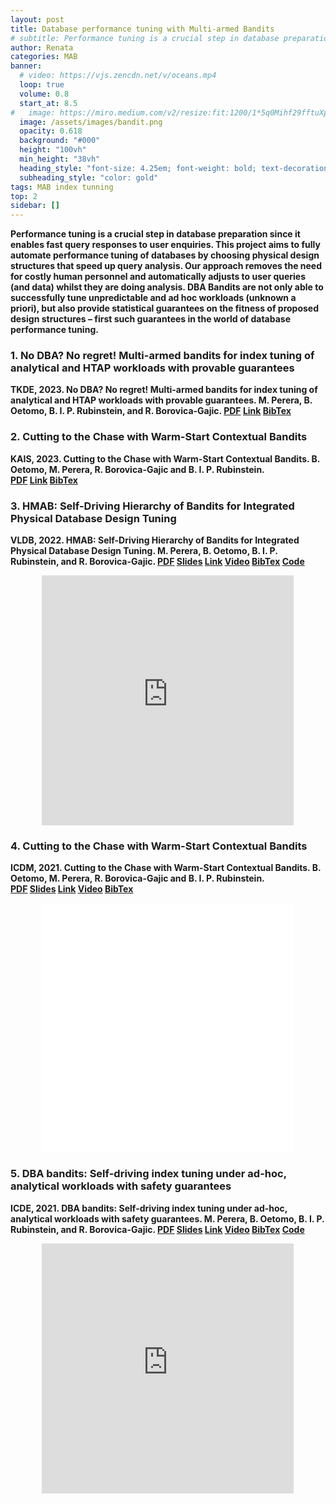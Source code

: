 ```yaml
---
layout: post
title: Database performance tuning with Multi-armed Bandits
# subtitle: Performance tuning is a crucial step in database preparation since it enables fast query responses to user enquiries. This project aims to fully automate performance tuning of databases by choosing physical design structures that speed up query analysis. Our approach removes the need for costly human personnel and automatically adjusts to user queries (and data) whilst they are doing analysis. DBA Bandits are not only able to successfully tune unpredictable and ad hoc workloads (unknown a priori), but also provide statistical guarantees on the fitness of proposed design structures – first such guarantees in the world of database performance tuning.
author: Renata
categories: MAB
banner:
  # video: https://vjs.zencdn.net/v/oceans.mp4
  loop: true
  volume: 0.8
  start_at: 8.5
#   image: https://miro.medium.com/v2/resize:fit:1200/1*5q0Mihf29fftuXpKWWX2uA.png
  image: /assets/images/bandit.png
  opacity: 0.618
  background: "#000"
  height: "100vh"
  min_height: "38vh"
  heading_style: "font-size: 4.25em; font-weight: bold; text-decoration: underline"
  subheading_style: "color: gold"
tags: MAB index tunning
top: 2
sidebar: []
---
```


<p><b>
Performance tuning is a crucial step in database preparation since it enables fast query responses to user enquiries. This project aims to fully automate performance tuning of databases by choosing physical design structures that speed up query analysis. Our approach removes the need for costly human personnel and automatically adjusts to user queries (and data) whilst they are doing analysis. DBA Bandits are not only able to successfully tune unpredictable and ad hoc workloads (unknown a priori), but also provide statistical guarantees on the fitness of proposed design structures – first such guarantees in the world of database performance tuning.
</b></p>

### 1. No DBA? No regret! Multi-armed bandits for index tuning of analytical and HTAP workloads with provable guarantees

<p><b>TKDE, 2023. No DBA? No regret! Multi-armed bandits for index tuning of analytical and HTAP workloads with provable guarantees. M. Perera, B. Oetomo, B. I. P. Rubinstein, and R. Borovica-Gajic. <a href="/data/2023_tkde.pdf" target="_blank">PDF</a>&nbsp;<a href="https://ieeexplore.ieee.org/abstract/document/10113193" target="_blank">Link</a>&nbsp;<a href="https://dblp.org/rec/journals/tkde/PereraORB23.html?view=bibtex" target="_blank">BibTex</a></b></p>

### 2. Cutting to the Chase with Warm-Start Contextual Bandits

<p><b>KAIS, 2023. Cutting to the Chase with Warm-Start Contextual Bandits. B. Oetomo, M. Perera, R. Borovica-Gajic and B. I. P. Rubinstein. <a href="/data/2023_kais.pdf" target="_blank">PDF</a>&nbsp;<a href="https://link.springer.com/article/10.1007/s10115-023-01861-2" target="_blank">Link</a>&nbsp;<a href="https://dblp.org/rec/journals/kais/OetomoPBR23.html?view=bibtex" target="_blank">BibTex</a></b></p> 

### 3. HMAB: Self-Driving Hierarchy of Bandits for Integrated Physical Database Design Tuning

<p><b>VLDB, 2022. HMAB: Self-Driving Hierarchy of Bandits for Integrated Physical Database Design Tuning. M. Perera, B. Oetomo, B. I. P. Rubinstein, and R. Borovica-Gajic. <a href="/data/2022_vldb.pdf" target="_blank">PDF</a>&nbsp;<a href="/data/2022_vldb_slides.pdf" target="_blank">Slides</a>&nbsp;<a href="https://www.vldb.org/pvldb/vol16/p216-perera.pdf" target="_blank">Link</a>&nbsp;<a href="https://www.youtube.com/watch?v=98xl-A9ZSOs" target="_blank">Video</a>&nbsp;<a href="https://dblp.org/rec/journals/pvldb/PereraORB22.html?view=bibtex" target="_blank">BibTex</a>&nbsp;<a href="https://github.com/malingaperera/HMAB" target="_blank">Code</a></b></p> 

<div style="display: flex; justify-content: center;">
    <iframe width="80%" height="400" src="https://www.youtube.com/embed/98xl-A9ZSOs" frameborder="0" allow="accelerometer; clipboard-write; encrypted-media; gyroscope; picture-in-picture" allowfullscreen></iframe>
</div>

### 4. Cutting to the Chase with Warm-Start Contextual Bandits

<p><b>ICDM, 2021. Cutting to the Chase with Warm-Start Contextual Bandits. B. Oetomo, M. Perera, R. Borovica-Gajic and B. I. P. Rubinstein. <a href="/data/2021_icdm.pdf" target="_blank">PDF</a>&nbsp;<a href="/data/2021_icdm_slides.pdf" target="_blank">Slides</a>&nbsp;<a href="https://ieeexplore.ieee.org/document/9679034" target="_blank">Link</a>&nbsp;<a href="/data/2021_icdm.mp4" target="_blank">Video</a>&nbsp;<a href="https://dblp.org/rec/conf/icdm/OetomoPBR21.html?view=bibtex" target="_blank">BibTex</a></b></p> 

<div style="display: flex; justify-content: center;">
    <iframe width="80%" height="400" src="/data/2021_icdm.mp4" frameborder="0" allow="accelerometer; clipboard-write; encrypted-media; gyroscope; picture-in-picture" allowfullscreen></iframe>
</div>

### 5. DBA bandits: Self-driving index tuning under ad-hoc, analytical workloads with safety guarantees

<p><b>ICDE, 2021. DBA bandits: Self-driving index tuning under ad-hoc, analytical workloads with safety guarantees. M. Perera, B. Oetomo, B. I. P. Rubinstein, and R. Borovica-Gajic. <a href="/data/2021_icde.pdf" target="_blank">PDF</a>&nbsp;<a href="/data/2021_icde_slides.pdf" target="_blank">Slides</a>&nbsp;<a href="https://ieeexplore.ieee.org/document/9458699" target="_blank">Link</a>&nbsp;<a href="https://www.youtube.com/watch?v=7PohjU29Hjk" target="_blank">Video</a>&nbsp;<a href="https://dblp.uni-trier.de/rec/conf/icde/PereraORB21.html?view=bibtex" target="_blank">BibTex</a>&nbsp;<a href="https://github.com/malingaperera/DBABandits" target="_blank">Code</a></b></p> 

<div style="display: flex; justify-content: center;">
    <iframe width="80%" height="400" src="https://www.youtube.com/embed/7PohjU29Hjk" frameborder="0" allow="accelerometer; clipboard-write; encrypted-media; gyroscope; picture-in-picture" allowfullscreen></iframe>
</div>

